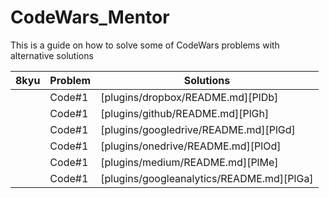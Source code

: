 # CodeWars_Mentor
This is a guide on how to solve some of CodeWars problems with alternative solutions




| 8kyu   | Problem | Solutions |
| ------ | ------ | ------ |
|  | Code#1  |  [plugins/dropbox/README.md][PlDb] |
|  |Code#1   | [plugins/github/README.md][PlGh] |
|  | Code#1  | [plugins/googledrive/README.md][PlGd] |
|  | Code#1  | [plugins/onedrive/README.md][PlOd] |
|  | Code#1  | [plugins/medium/README.md][PlMe] |
|  | Code#1  | [plugins/googleanalytics/README.md][PlGa] |
